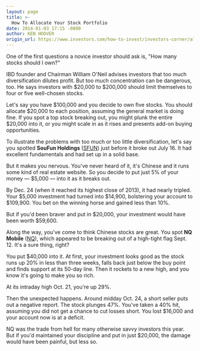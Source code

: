 ```yaml
---
layout: page
title: >-
  How To Allocate Your Stock Portfolio
date: 2014-01-03 17:15 -0800
author: KEN HOOVER
origin_url: https://www.investors.com/how-to-invest/investors-corner/allocate-portfolio-evenly/
---
```


One of the first questions a novice investor should ask is, "How many stocks should I own?"

IBD founder and Chairman William O'Neil advises investors that too much diversification dilutes profit. But too much concentration can be dangerous, too. He says investors with \$20,000 to \$200,000 should limit themselves to four or five well-chosen stocks.

Let's say you have \$100,000 and you decide to own five stocks. You should allocate \$20,000 to each position, assuming the general market is doing fine. If you spot a top stock breaking out, you might plunk the entire \$20,000 into it, or you might scale in as it rises and presents add-on buying opportunities.

To illustrate the problems with too much or too little diversification, let's say you spotted **SouFun Holdings** ([SFUN](https://research.investors.com/quote.aspx?symbol=SFUN)) just before it broke out July 16. It had excellent fundamentals and had set up in a solid base.

But it makes you nervous. You've never heard of it, it's Chinese and it runs some kind of real estate website. So you decide to put just 5% of your money — \$5,000 — into it as it breaks out.

By Dec. 24 (when it reached its highest close of 2013), it had nearly tripled. Your \$5,000 investment had turned into \$14,900, bolstering your account to \$109,900. You bet on the winning horse and gained less than 10%.

But if you'd been braver and put in \$20,000, your investment would have been worth \$59,600.

Along the way, you've come to think Chinese stocks are great. You spot **NQ Mobile** ([NQ](https://research.investors.com/quote.aspx?symbol=NQ)), which appeared to be breaking out of a high-tight flag Sept. 12. It's a sure thing, right?

You put \$40,000 into it. At first, your investment looks good as the stock runs up 20% in less than three weeks, falls back just below the buy point and finds support at its 50-day line. Then it rockets to a new high, and you know it's going to make you so rich.

At its intraday high Oct. 21, you're up 29%.

Then the unexpected happens. Around midday Oct. 24, a short seller puts out a negative report. The stock plunges 47%. You've taken a 40% hit, assuming you did not get a chance to cut losses short. You lost \$16,000 and your account now is at a deficit.

NQ was the trade from hell for many otherwise savvy investors this year. But if you'd maintained your discipline and put in just \$20,000, the damage would have been painful, but less so.
